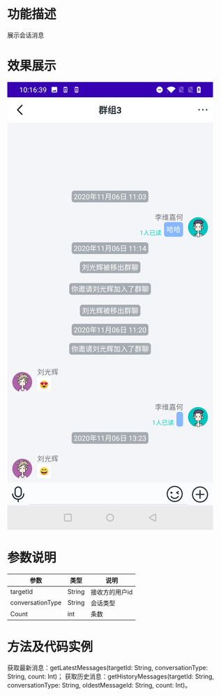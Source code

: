 # 功能描述
展示会话消息

# 效果展示
![Image text](https://raw.githubusercontent.com/troila-mobile/Troila-Cloud-Android-IM-SDK/main/IMKitDoc/%E4%BC%9A%E8%AF%9D%E7%95%8C%E9%9D%A2/conversation.png)

# 参数说明
|参数|类型|说明|
|-|-|-|
|targetId|String|接收方的用户id|
|conversationType|String|会话类型|
|Count|int|条数|

# 方法及代码实例
获取最新消息：getLatestMessages(targetId: String, conversationType: String, count: Int)；
获取历史消息：getHistoryMessages(targetId: String, conversationType: String, oldestMessageId: String, count: Int)。

